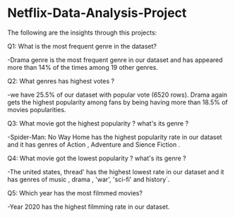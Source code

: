 # Netflix-Data-Analysis-Project
The following are the insights through this projects:

Q1: What is the most frequent genre in the dataset?

-Drama genre is the most frequent genre in our dataset and has appeared more than 14% of the times among 19 other genres.

Q2: What genres has highest votes ?

-we have 25.5% of our dataset with popular vote (6520 rows). Drama again gets the highest popularity among fans by being having more than 18.5% of movies popularities.

Q3: What movie got the highest popularity ? what's its genre ?

-Spider-Man: No Way Home has the highest popularity rate in our dataset and it has genres of Action , Adventure and Sience Fiction .

Q4: What movie got the lowest popularity ? what's its genre ?

-The united states, thread' has the highest lowest rate in our dataset and it has genres of music , drama , 'war', 'sci-fi' and history`.

Q5: Which year has the most filmmed movies?

-Year 2020 has the highest filmming rate in our dataset.
